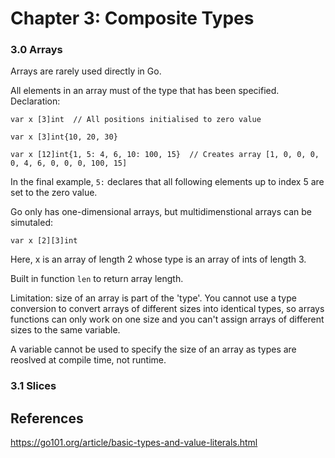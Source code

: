 # Chapter 3: Composite Types

### 3.0 Arrays

Arrays are rarely used directly in Go.

All elements in an array must of the type that has been specified. Declaration:

```
var x [3]int  // All positions initialised to zero value

var x [3]int{10, 20, 30}

var x [12]int{1, 5: 4, 6, 10: 100, 15}  // Creates array [1, 0, 0, 0, 0, 4, 6, 0, 0, 0, 100, 15]
```

In the final example, `5:` declares that all following elements up to index 5 are set to the zero value.

Go only has one-dimensional arrays, but multidimenstional arrays can be simutaled:

`var x [2][3]int`

Here, x is an array of length 2 whose type is an array of ints of length 3.

Built in function `len` to return array length.

Limitation: size of an array is part of the 'type'. You cannot use a type conversion to convert arrays of different sizes into identical types, so arrays functions can only work on one size and you can't assign arrays of different sizes to the same variable.

A variable cannot be used to specify the size of an array as types are reoslved at compile time, not runtime.

### 3.1 Slices



## References
https://go101.org/article/basic-types-and-value-literals.html

